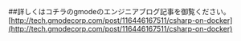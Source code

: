 ##詳しくはコチラのgmodeのエンジニアブログ記事を御覧ください。
[http://tech.gmodecorp.com/post/116446167511/csharp-on-docker](http://tech.gmodecorp.com/post/116446167511/csharp-on-docker)
